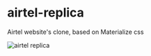 # airtel-replica
Airtel website's clone, based on Materialize css 



![airtel replica](https://user-images.githubusercontent.com/30652500/58038310-49a8ac80-7b4d-11e9-9f7e-14d5e86cc57b.jpg)
